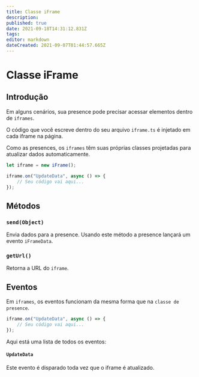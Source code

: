 ```yaml
---
title: Classe iFrame
description:
published: true
date: 2021-09-18T14:31:12.831Z
tags:
editor: markdown
dateCreated: 2021-09-07T01:44:57.665Z
---
```


# Classe iFrame

## Introdução

Em alguns cenários, sua presence pode precisar acessar elementos dentro de `iframes`.

O código que você escreve dentro do seu arquivo `iframe.ts` é injetado em cada iframe na página.

Como as presences, os `iframes` têm suas próprias classes projetadas para atualizar dados automaticamente.

```ts
let iframe = new iFrame();

iframe.on("UpdateData", async () => {
    // Seu código vai aqui...
});
```

## Métodos

### `send(Object)`
Envia dados para a presence. Usando este método a presence lançará um evento `iFrameData`.

### `getUrl()`
Retorna a URL do `iframe`.

## Eventos
Em `iframes`, os eventos funcionam da mesma forma que na `classe de presence`.

```ts
iframe.on("UpdateData", async () => {
    // Seu código vai aqui...
});
```

Aqui está uma lista de todos os eventos:

#### `UpdateData`

Este evento é disparado toda vez que o iframe é atualizado.
